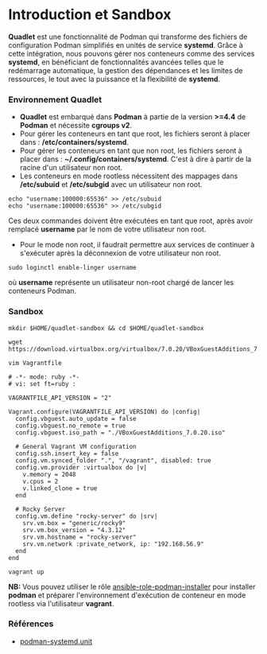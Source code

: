 # Introduction et Sandbox

**Quadlet** est une fonctionnalité de Podman qui transforme des fichiers de configuration Podman simplifiés en unités de service **systemd**. 
Grâce à cette intégration, nous pouvons gérer nos conteneurs comme des services **systemd**, en bénéficiant de fonctionnalités avancées 
telles que le redémarrage automatique, la gestion des dépendances et les limites de ressources, le tout avec la puissance et la flexibilité 
de **systemd**.

### Environnement Quadlet

- **Quadlet** est embarqué dans **Podman** à partie de la version **>=4.4** de **Podman** et nécessite **cgroups v2**.
- Pour gérer les conteneurs en tant que root, les fichiers seront à placer dans : **/etc/containers/systemd**.
- Pour gérer les conteneurs en tant que non root, les fichiers seront à placer dans : **~/.config/containers/systemd**. C'est à dire à
partir de la racine d'un utilisateur non root.
- Les conteneurs en mode rootless nécessitent des mappages dans **/etc/subuid** et **/etc/subgid** avec un utilisateur non root.

```
echo "username:100000:65536" >> /etc/subuid
echo "username:100000:65536" >> /etc/subgid
```

Ces deux commandes doivent être exécutées en tant que root, après avoir remplacé **username** par le nom de votre utilisateur non root.

- Pour le mode non root, il faudrait permettre aux services de continuer à s'exécuter après la déconnexion de votre utilisateur non root.

```
sudo loginctl enable-linger username
```

où **username** représente un utilisateur non-root chargé de lancer les conteneurs Podman.

### Sandbox

```
mkdir $HOME/quadlet-sandbox && cd $HOME/quadlet-sandbox
```

```
wget https://download.virtualbox.org/virtualbox/7.0.20/VBoxGuestAdditions_7.0.20.iso
```

```
vim Vagrantfile
```

```
# -*- mode: ruby -*-
# vi: set ft=ruby :

VAGRANTFILE_API_VERSION = "2"

Vagrant.configure(VAGRANTFILE_API_VERSION) do |config|
  config.vbguest.auto_update = false
  config.vbguest.no_remote = true
  config.vbguest.iso_path = "./VBoxGuestAdditions_7.0.20.iso"

  # General Vagrant VM configuration
  config.ssh.insert_key = false
  config.vm.synced_folder ".", "/vagrant", disabled: true
  config.vm.provider :virtualbox do |v|
    v.memory = 2048
    v.cpus = 2
    v.linked_clone = true
  end
  
  # Rocky Server
  config.vm.define "rocky-server" do |srv|
    srv.vm.box = "generic/rocky9"
    srv.vm.box_version = "4.3.12"
    srv.vm.hostname = "rocky-server"
    srv.vm.network :private_network, ip: "192.168.56.9"
  end
end  
```

```
vagrant up
```

**NB:** Vous pouvez utiliser le rôle [ansible-role-podman-installer](https://github.com/willbrid/ansible-role-podman-installer/tree/main) pour installer **podman** et préparer l'environnement d'exécution de conteneur en mode rootless via l'utilisateur **vagrant**.

### Références

- [podman-systemd.unit](https://docs.podman.io/en/latest/markdown/podman-systemd.unit.5.html)